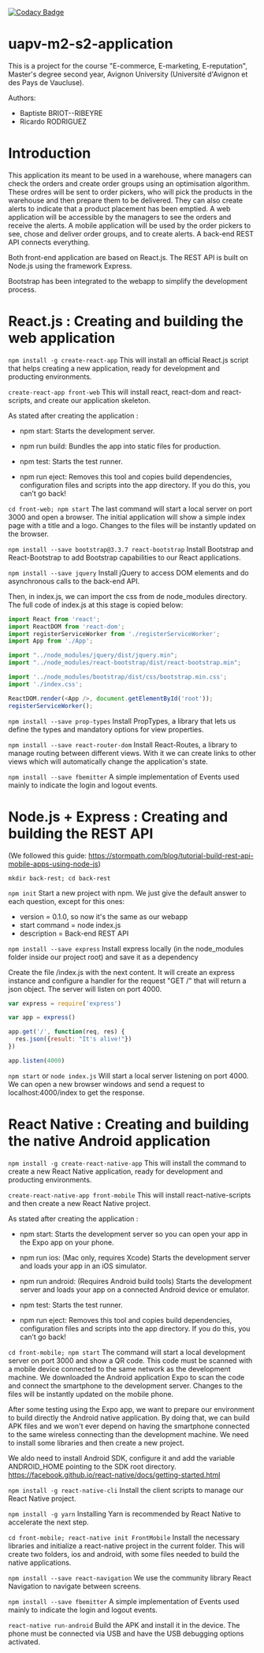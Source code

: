[![Codacy Badge](https://api.codacy.com/project/badge/Grade/e9d9f5158952439997b23523451bc175)](https://www.codacy.com/app/uy-rrodriguez/uapv-m2-s2-application?utm_source=github.com&amp;utm_medium=referral&amp;utm_content=uy-rrodriguez/uapv-m2-s2-application&amp;utm_campaign=Badge_Grade)


# uapv-m2-s2-application
This is a project for the course "E-commerce, E-marketing, E-reputation", Master's degree second year, Avignon University (Université d'Avignon et des Pays de Vaucluse).

Authors:
 - Baptiste BRIOT--RIBEYRE
 - Ricardo RODRIGUEZ


# Introduction #
This application its meant to be used in a warehouse, where managers can check the orders and create order groups using an optimisation algorithm. These ordres will be sent to order pickers, who will pick the products in the warehouse and then prepare them to be delivered. They can also create alerts to indicate that a product placement has been emptied. A web application will be accessible by the managers to see the orders and receive the alerts. A mobile application will be used by the order pickers to see, chose and deliver order groups, and to create alerts. A back-end REST API connects everything.

Both front-end application are based on React.js. The REST API is built on Node.js using the framework Express.

Bootstrap has been integrated to the webapp to simplify the development process.


# React.js : Creating and building the web application #

```npm install -g create-react-app```
This will install an official React.js script that helps creating a new application, ready for development and producting environments.

```create-react-app front-web```
This will install react, react-dom and react-scripts, and create our application skeleton.

As stated after creating the application :
 - npm start:
    Starts the development server.

 - npm run build:
    Bundles the app into static files for production.

 - npm test:
    Starts the test runner.

 - npm run eject:
    Removes this tool and copies build dependencies, configuration files
    and scripts into the app directory. If you do this, you can’t go back!

```cd front-web; npm start```
The last command will start a local server on port 3000 and open a browser. The initial application will show a simple index page with a title and a logo. Changes to the files will be instantly updated on the browser.

```npm install --save bootstrap@3.3.7 react-bootstrap```
Install Bootstrap and React-Bootstrap to add Bootstrap capabilities to our React applications.

```npm install --save jquery```
Install jQuery to access DOM elements and do asynchronous calls to the back-end API.

Then, in index.js, we can import the css from de node_modules directory. The full code of index.js at this stage is copied below:
```javascript
import React from 'react';
import ReactDOM from 'react-dom';
import registerServiceWorker from './registerServiceWorker';
import App from './App';

import "../node_modules/jquery/dist/jquery.min";
import "../node_modules/react-bootstrap/dist/react-bootstrap.min";

import '../node_modules/bootstrap/dist/css/bootstrap.min.css';
import './index.css';

ReactDOM.render(<App />, document.getElementById('root'));
registerServiceWorker();
```

```npm install --save prop-types```
Install PropTypes, a library that lets us define the types and mandatory options for view properties.

```npm install --save react-router-dom```
Install React-Routes, a library to manage routing between different views. With it we can create links to other views which will automatically change the application's state.

```npm install --save fbemitter```
A simple implementation of Events used mainly to indicate the login and logout events.


# Node.js + Express : Creating and building the REST API #

(We followed this guide: https://stormpath.com/blog/tutorial-build-rest-api-mobile-apps-using-node-js)

```mkdir back-rest; cd back-rest```

```npm init```
Start a new project with npm. We just give the default answer to each question, except for this ones:
 - version = 0.1.0, so now it's the same as our webapp
 - start command = node index.js
 - description = Back-end REST API

```npm install --save express```
Install express locally (in the node_modules folder inside our project root) and save it as a dependency

Create the file /index.js with the next content. It will create an express instance and configure a handler for the request "GET /" that will return a json object. The server will listen on port 4000.

```javascript
var express = require('express')

var app = express()

app.get('/', function(req, res) {
  res.json({result: "It's alive!"})
})

app.listen(4000)
```

```npm start``` or ```node index.js``` 
Will start a local server listening on port 4000. We can open a new browser windows and send a request to localhost:4000/index to get the response.


# React Native : Creating and building the native Android application #

```npm install -g create-react-native-app```
This will install the command to create a new React Native application, ready for development and producting environments.

```create-react-native-app front-mobile```
This will install react-native-scripts and then create a new React Native project.

As stated after creating the application :
 - npm start:
    Starts the development server so you can open your app in the Expo
    app on your phone.

  - npm run ios:
    (Mac only, requires Xcode)
    Starts the development server and loads your app in an iOS simulator.

  - npm run android:
    (Requires Android build tools)
    Starts the development server and loads your app on a connected Android
    device or emulator.

  - npm test:
    Starts the test runner.

  - npm run eject:
    Removes this tool and copies build dependencies, configuration files
    and scripts into the app directory. If you do this, you can’t go back!

```cd front-mobile; npm start```
The command will start a local development server on port 3000 and show a QR code. This code must be scanned with a mobile device connected to the same network as the development machine. We downloaded the Android application Expo to scan the code and connect the smartphone to the development server. Changes to the files will be instantly updated on the mobile phone.


After some testing using the Expo app, we want to prepare our environment to build directly the Android native application. By doing that, we can build APK files and we won't ever depend on having the smartphone connected to the same wireless connecting than the development machine. We need to install some libraries and then create a new project.

We aldo need to install Android SDK, configure it and add the variable ANDROID_HOME pointing to the SDK root directory. https://facebook.github.io/react-native/docs/getting-started.html

```npm install -g react-native-cli```
Install the client scripts to manage our React Native project.

```npm install -g yarn```
Installing Yarn is recommended by React Native to accelerate the next step.

```cd front-mobile; react-native init FrontMobile```
Install the necessary libraries and initialize a react-native project in the current folder. This will create two folders, ios and android, with some files needed to build the native applications.

```npm install --save react-navigation```
We use the community library React Navigation to navigate between screens.

```npm install --save fbemitter```
A simple implementation of Events used mainly to indicate the login and logout events.

```react-native run-android```
Build the APK and install it in the device. The phone must be connected via USB and have the USB debugging options activated.
